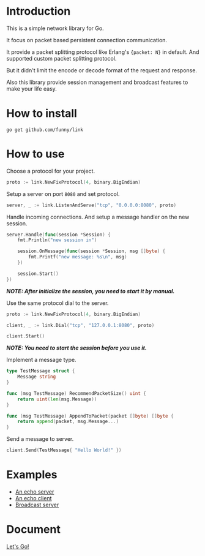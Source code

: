 Introduction
============

This is a simple network library for Go.

It focus on packet based persistent connection communication.

It provide a packet splitting protocol like Erlang's `{packet: N}` in default. And supported custom packet splitting protocol.

But it didn't limit the encode or decode format of the request and response.

Also this library provide session management and broadcast features to make your life easy.

How to install
==============

```
go get github.com/funny/link
```

How to use
===========

Choose a protocol for your project.

```go
proto := link.NewFixProtocol(4, binary.BigEndian)
```

Setup a server on port `8080` and set protocol.

```go
server, _ := link.ListenAndServe("tcp", "0.0.0.0:8080", proto)
```

Handle incoming connections. And setup a message handler on the new session.

```go
server.Handle(func(session *Session) {
	fmt.Println("new session in")

	session.OnMessage(func(session *Session, msg []byte) {
		fmt.Printf("new message: %s\n", msg)
	})

	session.Start()
})
```

***NOTE: After initialize the session, you need to start it by manual.***

Use the same protocol dial to the server.

```go
proto := link.NewFixProtocol(4, binary.BigEndian)

client, _ := link.Dial("tcp", "127.0.0.1:8080", proto)

client.Start()
```

***NOTE: You need to start the session before you use it.***

Implement a message type.

```go
type TestMessage struct {
	Message string
}

func (msg TestMessage) RecommendPacketSize() uint {
	return uint(len(msg.Message))
}

func (msg TestMessage) AppendToPacket(packet []byte) []byte {
	return append(packet, msg.Message...)
}
```

Send a message to server.

```go
client.Send(TestMessage{ "Hello World!" })
```

Examples
========

* [An echo server](https://github.com/funny/link-demo/tree/master/echo_server/main.go)
* [An echo client](https://github.com/funny/link-demo/tree/master/echo_client/main.go)
* [Broadcast server](https://github.com/funny/link-demo/tree/master/broadcast/main.go)

Document
========

[Let's Go!](https://gowalker.org/github.com/funny/link)
